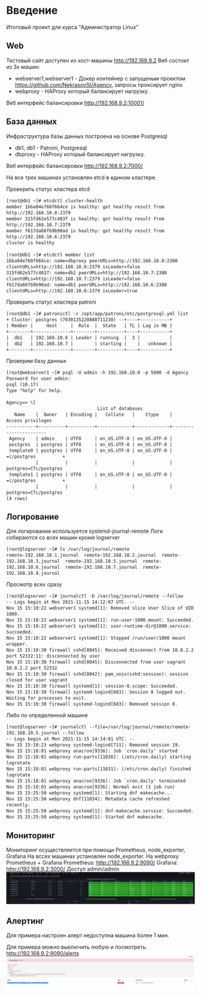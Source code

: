 # **Введение**

Итоговый проект для курса "Администратор Linux"


## **Web**

Тестовый сайт доступен из хост-машины http://192.168.9.2
Веб состоит из 3х машин:
* webserver1,webserver1 - Докер контейнер с запущеным проектом https://github.com/NekrasovSt/Agency, запросы проксирует nginx
* webproxy - HAProxy который балансирует нагрузку.

Веб интерфейс балансировки http://192.168.9.2:10001/

## **База данных**

Инфраструктура базы данных построена на основе Postgresql
* db1, db1 - Patroni, Postgresql
* dbproxy - HAProxy который балансирует нагрузку.

Веб интерфейс балансировки http://192.168.9.2:7000/

На все трех машинах установлен etcd в едином кластере.

Проверить статус кластера etcd
```
[root@db1 ~]# etcdctl cluster-health
member 1bba04e768f664ce is healthy: got healthy result from http://192.168.10.8:2379
member 315fd62e577c4037 is healthy: got healthy result from http://192.168.10.7:2379
member f617da66fb9b90ad is healthy: got healthy result from http://192.168.10.6:2379
cluster is healthy

[root@db1 ~]# etcdctl member list
1bba04e768f664ce: name=dbproxy peerURLs=http://192.168.10.8:2380 clientURLs=http://192.168.10.8:2379 isLeader=false
315fd62e577c4037: name=db2 peerURLs=http://192.168.10.7:2380 clientURLs=http://192.168.10.7:2379 isLeader=false
f617da66fb9b90ad: name=db1 peerURLs=http://192.168.10.6:2380 clientURLs=http://192.168.10.6:2379 isLeader=true

```
Проверить статус кластера patroni
```
[root@db1 ~]# patronictl -c /opt/app/patroni/etc/postgresql.yml list
+ Cluster: postgres (7030135220880711238) --+----+-----------+
| Member |     Host     |  Role  |  State   | TL | Lag in MB |
+--------+--------------+--------+----------+----+-----------+
|  db1   | 192.168.10.6 | Leader | running  |  3 |           |
|  db2   | 192.168.10.7 |        | starting |    |   unknown |
+--------+--------------+--------+----------+----+-----------+

```
Проверим базу данных
```
[root@webserver1 ~]# psql -U admin -h 192.168.10.8 -p 5000 -d Agency
Password for user admin:
psql (10.17)
Type "help" for help.

Agency=> \l
                                  List of databases
   Name    |  Owner   | Encoding |   Collate   |    Ctype    |   Access privileges
-----------+----------+----------+-------------+-------------+-----------------------
 Agency    | admin    | UTF8     | en_US.UTF-8 | en_US.UTF-8 |
 postgres  | postgres | UTF8     | en_US.UTF-8 | en_US.UTF-8 |
 template0 | postgres | UTF8     | en_US.UTF-8 | en_US.UTF-8 | =c/postgres          +
           |          |          |             |             | postgres=CTc/postgres
 template1 | postgres | UTF8     | en_US.UTF-8 | en_US.UTF-8 | =c/postgres          +
           |          |          |             |             | postgres=CTc/postgres
(4 rows)

```
## **Логирование**

Для логирование используется systemd-journal-remote
Логи собираются со всех машин кроме logserver

```
[root@logserver ~]# ls /var/log/journal/remote
remote-192.168.10.1.journal  remote-192.168.10.2.journal  remote-192.168.10.3.journal  remote-192.168.10.5.journal  remote-192.168.10.6.journal  remote-192.168.10.7.journal  remote-192.168.10.8.journal
```
Просмотр всех сразу
```
[root@logserver ~]# journalctl -D /var/log/journal/remote --follow
-- Logs begin at Mon 2021-11-15 14:12:07 UTC. --
Nov 15 15:10:22 webserver1 systemd[1]: Removed slice User Slice of UID 1000.
Nov 15 15:10:22 webserver1 systemd[1]: run-user-1000.mount: Succeeded.
Nov 15 15:10:22 webserver1 systemd[1]: user-runtime-dir@1000.service: Succeeded.
Nov 15 15:10:22 webserver1 systemd[1]: Stopped /run/user/1000 mount wrapper.
Nov 15 15:10:30 firewall sshd[8045]: Received disconnect from 10.0.2.2 port 52332:11: disconnected by user
Nov 15 15:10:30 firewall sshd[8045]: Disconnected from user vagrant 10.0.2.2 port 52332
Nov 15 15:10:30 firewall sshd[8042]: pam_unix(sshd:session): session closed for user vagrant
Nov 15 15:10:30 firewall systemd[1]: session-8.scope: Succeeded.
Nov 15 15:10:30 firewall systemd-logind[683]: Session 8 logged out. Waiting for processes to exit.
Nov 15 15:10:30 firewall systemd-logind[683]: Removed session 8.
```
Либо по определенной машине
```
[root@logserver ~]# journalctl --file=/var/log/journal/remote/remote-192.168.10.5.journal --follow
-- Logs begin at Mon 2021-11-15 14:14:01 UTC. --
Nov 15 15:10:23 webproxy systemd-logind[711]: Removed session 19.
Nov 15 15:18:01 webproxy anacron[9336]: Job `cron.daily' started
Nov 15 15:18:01 webproxy run-parts[11026]: (/etc/cron.daily) starting logrotate
Nov 15 15:18:01 webproxy run-parts[11031]: (/etc/cron.daily) finished logrotate
Nov 15 15:18:01 webproxy anacron[9336]: Job `cron.daily' terminated
Nov 15 15:18:01 webproxy anacron[9336]: Normal exit (1 job run)
Nov 15 15:25:50 webproxy systemd[1]: Starting dnf makecache...
Nov 15 15:25:50 webproxy dnf[11034]: Metadata cache refreshed recently.
Nov 15 15:25:50 webproxy systemd[1]: dnf-makecache.service: Succeeded.
Nov 15 15:25:50 webproxy systemd[1]: Started dnf makecache.
```
## **Мониторинг**

Мониторинг осуществляется при помощи Prometheus, node_exporter, Grafana
На вссех машинах установлен node_exporter.
На webproxy Prometheus + Grafana
Prometheus: http://192.168.9.2:9090/
Grafana: http://192.168.9.2:3000/ Доступ admin/admin
![](screenshots/grafana.png)
## **Алертинг**

Для примера настроен алерт недоступна машина более 1 мин.

Для примера можно выключить любую и посмотреть.
http://192.168.9.2:9090/alerts
![](screenshots/alert.png)